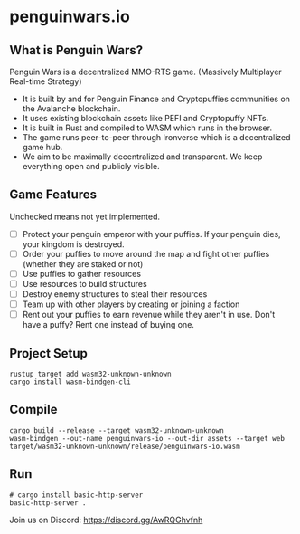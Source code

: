 # penguinwars.io

## What is Penguin Wars?

Penguin Wars is a decentralized MMO-RTS game. (Massively Multiplayer Real-time Strategy) 
- It is built by and for Penguin Finance and Cryptopuffies communities on the Avalanche blockchain. 
- It uses existing blockchain assets like PEFI and Cryptopuffy NFTs.
- It is built in Rust and compiled to WASM which runs in the browser.
- The game runs peer-to-peer through Ironverse which is a decentralized game hub.
- We aim to be maximally decentralized and transparent. We keep everything open and publicly visible.

## Game Features

Unchecked means not yet implemented.

- [ ] Protect your penguin emperor with your puffies. If your penguin dies, your kingdom is destroyed.
- [ ] Order your puffies to move around the map and fight other puffies (whether they are staked or not)
- [ ] Use puffies to gather resources
- [ ] Use resources to build structures
- [ ] Destroy enemy structures to steal their resources
- [ ] Team up with other players by creating or joining a faction
- [ ] Rent out your puffies to earn revenue while they aren't in use. Don't have a puffy? Rent one instead of buying one.

## Project Setup

```
rustup target add wasm32-unknown-unknown
cargo install wasm-bindgen-cli
```

## Compile

```
cargo build --release --target wasm32-unknown-unknown
wasm-bindgen --out-name penguinwars-io --out-dir assets --target web target/wasm32-unknown-unknown/release/penguinwars-io.wasm
```

## Run

```
# cargo install basic-http-server
basic-http-server .
```


Join us on Discord: https://discord.gg/AwRQGhvfnh